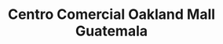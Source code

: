 ---
title: "Centro Comercial Oakland Mall Guatemala"
url: /ciudad-de-guatemala/centro-comercial-oakland-mall-guatemala/
shop: centro comercial
---